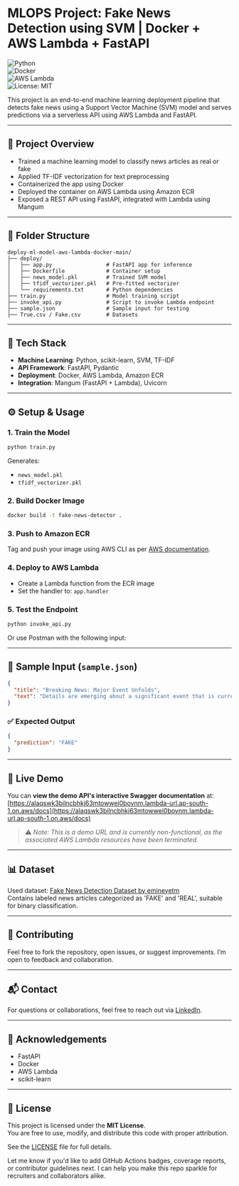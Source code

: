 # MLOPS Project: Fake News Detection using SVM | Docker + AWS Lambda + FastAPI

![Python](https://img.shields.io/badge/Python-3.9-blue)  
![Docker](https://img.shields.io/badge/Docker-ready-blue)  
![AWS Lambda](https://img.shields.io/badge/AWS-Lambda-orange)  
![License: MIT](https://img.shields.io/badge/License-MIT-green.svg)

This project is an end-to-end machine learning deployment pipeline that detects fake news using a Support Vector Machine (SVM) model and serves predictions via a serverless API using AWS Lambda and FastAPI.

---

## 📌 Project Overview

- Trained a machine learning model to classify news articles as real or fake  
- Applied TF-IDF vectorization for text preprocessing  
- Containerized the app using Docker  
- Deployed the container on AWS Lambda using Amazon ECR  
- Exposed a REST API using FastAPI, integrated with Lambda using Mangum

---

## 📁 Folder Structure

```
deploy-ml-model-aws-lambda-docker-main/
├── deploy/
│   ├── app.py                 # FastAPI app for inference
│   ├── Dockerfile             # Container setup
│   ├── news_model.pkl         # Trained SVM model
│   ├── tfidf_vectorizer.pkl   # Pre-fitted vectorizer
│   └── requirements.txt       # Python dependencies
├── train.py                   # Model training script
├── invoke_api.py              # Script to invoke Lambda endpoint
├── sample.json                # Sample input for testing
├── True.csv / Fake.csv        # Datasets
```

---

## 🧰 Tech Stack

- **Machine Learning**: Python, scikit-learn, SVM, TF-IDF  
- **API Framework**: FastAPI, Pydantic  
- **Deployment**: Docker, AWS Lambda, Amazon ECR  
- **Integration**: Mangum (FastAPI + Lambda), Uvicorn

---

## ⚙️ Setup & Usage

### 1. Train the Model

```bash
python train.py
```

Generates:
- `news_model.pkl`  
- `tfidf_vectorizer.pkl`

### 2. Build Docker Image

```bash
docker build -t fake-news-detector .
```

### 3. Push to Amazon ECR

Tag and push your image using AWS CLI as per [AWS documentation](https://docs.aws.amazon.com/AmazonECR/latest/userguide/docker-push-ecr-image.html).

### 4. Deploy to AWS Lambda

- Create a Lambda function from the ECR image  
- Set the handler to: `app.handler`

### 5. Test the Endpoint

```bash
python invoke_api.py
```

Or use Postman with the following input:

---

## 🧪 Sample Input (`sample.json`)

```json
{
  "title": "Breaking News: Major Event Unfolds",
  "text": "Details are emerging about a significant event that is currently developing."
}
```

### ✅ Expected Output

```json
{
  "prediction": "FAKE"
}
```

---

## 🚀 Live Demo

You can **view the demo API's interactive Swagger documentation** at:  
[https://alaqswk3bilncbhkj63mtowwei0bovnm.lambda-url.ap-south-1.on.aws/docs](https://alaqswk3bilncbhkj63mtowwei0bovnm.lambda-url.ap-south-1.on.aws/docs)

> ⚠️ *Note: This is a demo URL and is currently non-functional, as the associated AWS Lambda resources have been terminated.*

---

## 📊 Dataset

Used dataset: [Fake News Detection Dataset by emineyetm](https://www.kaggle.com/datasets/emineyetm/fake-news-detection-datasets)  
Contains labeled news articles categorized as 'FAKE' and 'REAL', suitable for binary classification.

---

## 🤝 Contributing

Feel free to fork the repository, open issues, or suggest improvements. I’m open to feedback and collaboration.

---

## 📬 Contact

For questions or collaborations, feel free to reach out via [LinkedIn](www.linkedin.com/in/humaila-m-3248b12bb).

---

## 🙏 Acknowledgements

- FastAPI  
- Docker  
- AWS Lambda  
- scikit-learn  

---

## 📄 License

This project is licensed under the **MIT License**.  
You are free to use, modify, and distribute this code with proper attribution.

See the [LICENSE](./LICENSE) file for full details.


Let me know if you'd like to add GitHub Actions badges, coverage reports, or contributor guidelines next. I can help you make this repo sparkle for recruiters and collaborators alike.
